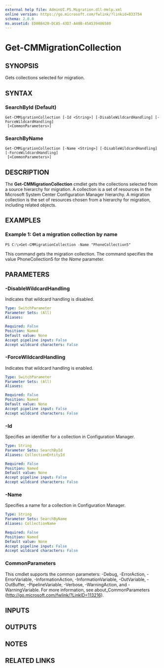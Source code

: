 ```yaml
---
external help file: AdminUI.PS.Migration.dll-Help.xml
online version: https://go.microsoft.com/fwlink/?linkid=833754
schema: 2.0.0
ms.assetid: ED0B8420-DCA5-43D7-A48B-45A539486580
---
```


# Get-CMMigrationCollection

## SYNOPSIS
Gets collections selected for migration.

## SYNTAX

### SearchById (Default)
```
Get-CMMigrationCollection [-Id <String>] [-DisableWildcardHandling] [-ForceWildcardHandling]
 [<CommonParameters>]
```

### SearchByName
```
Get-CMMigrationCollection [-Name <String>] [-DisableWildcardHandling] [-ForceWildcardHandling]
 [<CommonParameters>]
```

## DESCRIPTION
The **Get-CMMigrationCollection** cmdlet gets the collections selected from a source hierarchy for migration.
A collection is a set of resources in the Microsoft System Center Configuration Manager hierarchy.
A migration collection is the set of resources chosen from a hierarchy for migration, including related objects.

## EXAMPLES

### Example 1: Get a migration collection by name
```
PS C:\>Get-CMMigrationCollection -Name "PhoneCollection5"
```

This command gets the migration collection.
The command specifies the value PhoneCollection5 for the *Name* parameter.

## PARAMETERS

### -DisableWildcardHandling
Indicates that wildcard handling is disabled.

```yaml
Type: SwitchParameter
Parameter Sets: (All)
Aliases: 

Required: False
Position: Named
Default value: None
Accept pipeline input: False
Accept wildcard characters: False
```

### -ForceWildcardHandling
Indicates that wildcard handling is enabled.

```yaml
Type: SwitchParameter
Parameter Sets: (All)
Aliases: 

Required: False
Position: Named
Default value: None
Accept pipeline input: False
Accept wildcard characters: False
```

### -Id
Specifies an identifier for a collection in Configuration Manager.

```yaml
Type: String
Parameter Sets: SearchById
Aliases: CollectionEntityId

Required: False
Position: Named
Default value: None
Accept pipeline input: False
Accept wildcard characters: False
```

### -Name
Specifies a name for a collection in Configuration Manager.

```yaml
Type: String
Parameter Sets: SearchByName
Aliases: CollectionName

Required: False
Position: Named
Default value: None
Accept pipeline input: False
Accept wildcard characters: False
```

### CommonParameters
This cmdlet supports the common parameters: -Debug, -ErrorAction, -ErrorVariable, -InformationAction, -InformationVariable, -OutVariable, -OutBuffer, -PipelineVariable, -Verbose, -WarningAction, and -WarningVariable. For more information, see about_CommonParameters (http://go.microsoft.com/fwlink/?LinkID=113216).

## INPUTS

## OUTPUTS

## NOTES

## RELATED LINKS


